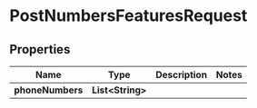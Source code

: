 

# PostNumbersFeaturesRequest


## Properties

| Name | Type | Description | Notes |
|------------ | ------------- | ------------- | -------------|
|**phoneNumbers** | **List&lt;String&gt;** |  |  |



